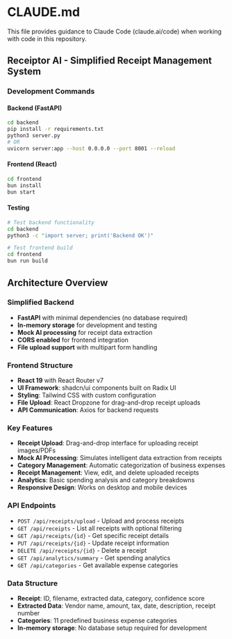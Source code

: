 # CLAUDE.md

This file provides guidance to Claude Code (claude.ai/code) when working with code in this repository.

## Receiptor AI - Simplified Receipt Management System

### Development Commands

#### Backend (FastAPI)
```bash
cd backend
pip install -r requirements.txt
python3 server.py
# OR
uvicorn server:app --host 0.0.0.0 --port 8001 --reload
```

#### Frontend (React)
```bash
cd frontend
bun install
bun start
```

#### Testing
```bash
# Test backend functionality
cd backend
python3 -c "import server; print('Backend OK')"

# Test frontend build
cd frontend
bun run build
```

## Architecture Overview

### Simplified Backend
- **FastAPI** with minimal dependencies (no database required)
- **In-memory storage** for development and testing
- **Mock AI processing** for receipt data extraction
- **CORS enabled** for frontend integration
- **File upload support** with multipart form handling

### Frontend Structure
- **React 19** with React Router v7
- **UI Framework**: shadcn/ui components built on Radix UI
- **Styling**: Tailwind CSS with custom configuration
- **File Upload**: React Dropzone for drag-and-drop receipt uploads
- **API Communication**: Axios for backend requests

### Key Features
- **Receipt Upload**: Drag-and-drop interface for uploading receipt images/PDFs
- **Mock AI Processing**: Simulates intelligent data extraction from receipts
- **Category Management**: Automatic categorization of business expenses
- **Receipt Management**: View, edit, and delete uploaded receipts
- **Analytics**: Basic spending analysis and category breakdowns
- **Responsive Design**: Works on desktop and mobile devices

### API Endpoints
- `POST /api/receipts/upload` - Upload and process receipts
- `GET /api/receipts` - List all receipts with optional filtering
- `GET /api/receipts/{id}` - Get specific receipt details
- `PUT /api/receipts/{id}` - Update receipt information
- `DELETE /api/receipts/{id}` - Delete a receipt
- `GET /api/analytics/summary` - Get spending analytics
- `GET /api/categories` - Get available expense categories

### Data Structure
- **Receipt**: ID, filename, extracted data, category, confidence score
- **Extracted Data**: Vendor name, amount, tax, date, description, receipt number
- **Categories**: 11 predefined business expense categories
- **In-memory storage**: No database setup required for development